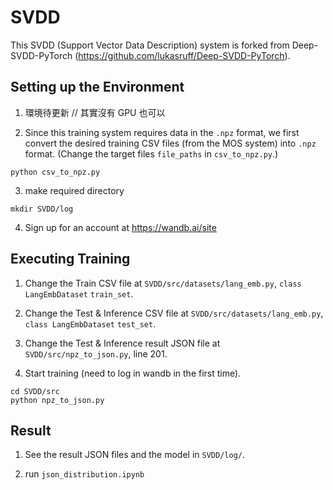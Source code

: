 # SVDD

This SVDD (Support Vector Data Description) system is forked from Deep-SVDD-PyTorch (https://github.com/lukasruff/Deep-SVDD-PyTorch).

## Setting up the Environment

1. 環境待更新 // 其實沒有 GPU 也可以

2. Since this training system requires data in the `.npz` format, we first convert the desired training CSV files (from the MOS system) into `.npz` format. (Change the target files `file_paths` in `csv_to_npz.py`.)

```
python csv_to_npz.py
```

3. make required directory

```
mkdir SVDD/log
```

4. Sign up for an account at https://wandb.ai/site

## Executing Training

1. Change the Train CSV file at `SVDD/src/datasets/lang_emb.py`, `class LangEmbDataset` `train_set`.

2. Change the Test & Inference CSV file at `SVDD/src/datasets/lang_emb.py`, `class LangEmbDataset` `test_set`.

3. Change the Test & Inference result JSON file at `SVDD/src/npz_to_json.py`, line 201.

4. Start training (need to log in wandb in the first time).

```
cd SVDD/src
python npz_to_json.py
```

## Result

1. See the result JSON files and the model in `SVDD/log/`.

2. run `json_distribution.ipynb`

